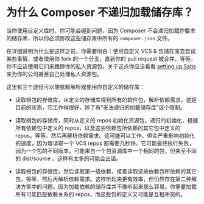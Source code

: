 # 为什么 Composer 不递归加载储存库？

当你使用自定义库时，你可能会碰到问题，因为 Composer 不会递归加载你要求的储存库，所以你必须修改这些储存库中所有的 `composer.json` 文件。

在详细说明为什么是这样之前，你需要明白：使用自定义 VCS & 包储存库去尝试某些事情，或者使用你 fork 的一个分支，直到你的 pull request 被合并，等等。你不应该使用它们来跟踪你的私人资源包，关于这点你应该看看 [setting up Satis](../articles/handling-private-packages-with-satis.md) 来为你的公司甚至自己处理私人资源包。

这里有三个途径可以使依赖解析器使用你自定义的储存库：

- 读取根包的存储库，从定义的存储库得到所有的软件包，解析依赖需求。这是目前的状态，它工作得很好，除了有“无法递归的加载储存库”这个限制。

- 读取根包的存储库，同时从定义的 repos 初始化资源包，递归的初始化，根据所有依赖包中定义的 repos，以及这些依赖包所依赖的其它包中定义的 repos，等等，然后再解析依赖需求。这可能可以工作，但会严重影响初始化的速度，因为每读取一个 VCS repos 都需要几秒钟。它可能最终执行失败，因为一个包的不同版本，可能来自一个包资源库中一个相同的包，但来至不同的 dist/source 。这样有太多的可能会出错。

- 读取根包的存储库，然后读取第一级依赖，接着读取这些依赖包所依赖的其它包，等等，然后再解析依赖需求。这样听起来更有效率，但仍然存在第二种解决方案中的问题。因为加载依赖的储存库并不像听起来那么容易。你需要加载所有可能匹配依赖关系的 repos，而这些包的定义又可能是互相冲突的。

